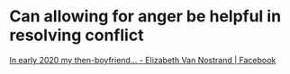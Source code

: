 # Can allowing for anger be helpful in resolving conflict
[In early 2020 my then-boyfriend... - Elizabeth Van Nostrand | Facebook](https://www.facebook.com/li.van.nostrand/posts/10107459896923565?comment_id=10107461550664455&reply_comment_id=10107461588827975&notif_id=1626943146484021&notif_t=feed_comment_reply&ref=notif)

<!-- #p1 -->

<!-- {BearID:E4F5D600-3486-482E-BCD1-F1B5AE7B9BA8-3251-0000035A6126D0CA} -->
